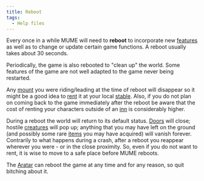 ```yaml
---
title: Reboot
tags:
  - Help files
---
```

Every once in a while MUME will need to **reboot** to incorporate new
[features](features "wikilink") as well as to change or update certain
game functions. A reboot usually takes about 30 seconds.

Periodically, the game is also rebooted to "clean up" the world. Some
features of the game are not well adapted to the game never being
restarted.

Any [mount](mount "wikilink") you were riding/leading at the time of
reboot will disappear so it might be a good idea to
[rent](rent "wikilink") it at your local [stable](stable "wikilink").
Also, if you do not plan on coming back to the game immediately after
the reboot be aware that the cost of renting your characters outside of
an [inn](inn "wikilink") is considerably higher.

During a reboot the world will return to its default status.
[Doors](Door "wikilink") will close; hostile
[creatures](mobile "wikilink") will pop up; anything that you may have
left on the ground (and possibly some rare [items](item "wikilink") you
may have acquired) will vanish forever. Contrarily to what happens
during a crash, after a reboot you reappear wherever you were - or in
the close proximity. So, even if you do not want to rent, it is wise to
move to a safe place before MUME reboots.

The [Aratar](Ainur#Aratar "wikilink") can reboot the game at any time
and for any reason, so quit bitching about it.
